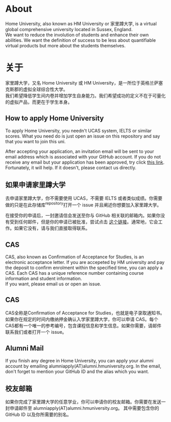 # About

Home University, also known as HM University or 家里蹲大学, is a virtual global comprehensive university located in Sussex, England.  
We want to reduce the involution of students and enhance their own abilities.
We want the definition of success to be less about quantifiable virtual products but more about the students themselves.

# 关于

家里蹲大学，又名 Home University 或 HM University，是一所位于英格兰萨塞克斯郡的虚拟全球综合性大学。  
我们希望降低学生间内卷并增加学生自身能力。我们希望成功的定义不在于可量化的虚拟产品，而更在于学生本身。

## How to apply Home University

To apply Home University, you needn't UCAS system, IELTS or similar scores.
What you need do is just open an issue on this repository and say that you want to join this uni.

After accepting your application, an invitation email will be sent to your email address which is associated with your GitHub account.
If you do not receive any email but your application has been approved, try click [this link](https://github.com/orgs/HMUniversity/invitation?via_email=1).
Fortunately, it will help. If it doesn't, please contact us directly.

## 如果申请家里蹲大学

去申请家里蹲大学，你不需要使用 UCAS，不需要 IELTS 或者类似成绩。你需要做的只是在此存储库<sup>repository</sup>打开一个 issue 并且阐述你想要加入家里蹲大学。

在接受你的申请后，一封邀请信会发送至你与 GitHub 相关联的邮箱内。如果你没有受到任何邮件，但是你的申请已被批准，尝试点击 [这个链接](https://github.com/orgs/HMUniversity/invitation?via_email=1)。通常地，它会工作。如果它没有，请与我们直接取得联系。

## CAS

CAS, also known as Confirmation of Acceptance for Studies, is an electronic acceptance letter.
If you are accepeted by HM university and pay the deposit to confirm enrolment within the specified time, you can apply a CAS.
Each CAS has a unique reference number containing course information and student information.  
If you want, please email us or open an issue.

## CAS

CAS全称是Confirmation of Acceptance for Studies，也就是电子录取通知书。如果你在规定的时间内缴纳押金确认入学家里蹲大学，你可以申请 CAS。每个CAS都有一个唯一的参考编号，包含课程信息和学生信息。如果你需要，请邮件联系我们或者打开一个 issue。

## Alumni Mail

If you finish any degree in Home University, you can apply your alumni account by emailing alumniapply(AT)alumni.hmuniversity.org.
In the email, don't forget to mention your GitHub ID and the alias which you want.

## 校友邮箱

如果你完成了家里蹲大学的任意学业，你可以申请你的校友邮箱。你需要在发送一封申请邮件至 alumniapply(AT)alumni.hmuniversity.org。 其中需要包含你的 GitHub ID 以及你所需要的别名。
